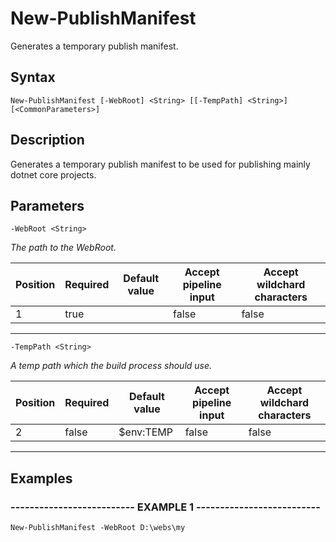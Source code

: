 

# New-PublishManifest

Generates a temporary publish manifest.
## Syntax

    New-PublishManifest [-WebRoot] <String> [[-TempPath] <String>] [<CommonParameters>]


## Description

Generates a temporary publish manifest to be used for publishing 
mainly dotnet core projects.





## Parameters

    
    -WebRoot <String>
_The path to the WebRoot._

| Position | Required | Default value | Accept pipeline input | Accept wildchard characters |
| -------- | -------- | ------------- | --------------------- | --------------------------- |
| 1 | true |  | false | false |


----

    
    
    -TempPath <String>
_A temp path which the build process should use._

| Position | Required | Default value | Accept pipeline input | Accept wildchard characters |
| -------- | -------- | ------------- | --------------------- | --------------------------- |
| 2 | false | $env:TEMP | false | false |


----

    

## Examples

### -------------------------- EXAMPLE 1 --------------------------
    New-PublishManifest -WebRoot D:\webs\my































